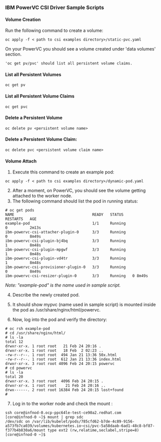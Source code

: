### IBM PowerVC CSI Driver Sample Scripts

#### Volume Creation

Run the following command to create a volume:

```
oc apply -f < path to csi examples directory>/static-pvc.yaml
```

On your PowerVC you should see a volume created under 'data volumes' section. 

```
'oc get pv/pvc' should list all persistent volume claims. 
```
#### List all Persistent Volumes

```
oc get pv
```

#### List all Persistent Volume Claims

```
oc get pvc
```

#### Delete a Persistent Volume

```
oc delete pv <persistent volume name>
```

#### Delete a Persistent Volume Claim:

```
oc delete pvc <persistent volume claim name>
```

#### Volume Attach

1. Execute this command to create an example pod:
```
oc apply -f < path to csi examples directory>/dynamic-pod.yaml
```

2. After a moment, on PowerVC, you should see the volume getting attached to the worker node.
3. The following command should list the pod in running status:

```
# oc get pods
NAME                                   READY   STATUS             RESTARTS   AGE
example-pod                            1/1     Running            0          2m13s
ibm-powervc-csi-attacher-plugin-0      3/3     Running            0          8m49s
ibm-powervc-csi-plugin-bj4bq           3/3     Running            1          8m48s
ibm-powervc-csi-plugin-mpgwf           3/3     Running            1          8m48s
ibm-powervc-csi-plugin-vd4tr           3/3     Running           1          8m48s
ibm-powervc-csi-provisioner-plugin-0   3/3     Running            0          8m49s
ibm-powervc-csi-resizer-plugin-0       3/3     Running   0 8m49s
```
*Note: "example-pod" is the name used in sample script.*

4. Describe the newly created pod.

5. It should show mypvc (name used in sample script) is mounted inside the pod as /usr/share/nginx/html/powervc.
6. Now, log into the pod and verify the directory:

```
# oc rsh example-pod
# cd /usr/share/nginx/html/
# ls -la
total 12
drwxr-xr-x. 1 root root   21 Feb 24 20:16 .
drwxr-xr-x. 1 root root   18 Feb  2 02:23 ..
-rw-r--r--. 1 root root  494 Jan 21 13:36 50x.html
-rw-r--r--. 1 root root  612 Jan 21 13:36 index.html
drwxr-xr-x. 3 root root 4096 Feb 24 20:15 powervc
# cd powervc
# ls -la
total 20
drwxr-xr-x. 3 root root  4096 Feb 24 20:15 .
drwxr-xr-x. 1 root root    21 Feb 24 20:16 ..
drwx------. 2 root root 16384 Feb 24 20:15 lost+found
#
```

7. Log in to the worker node and check the mount :

```
ssh core@infnod-0.ocp-ppc64le-test-ce90a2.redhat.com
[core@infnod-0 ~]$ mount | grep sdc
/dev/sdc on /var/lib/kubelet/pods/785cfd62-b7de-4c89-9156-a573fb7ca039/volumes/kubernetes.io~csi/pvc-5a58daab-6ad1-48c8-bf87-f377b4b830a6/mount type ext2 (rw,relatime,seclabel,stripe=8)
[core@infnod-0 ~]$
```
